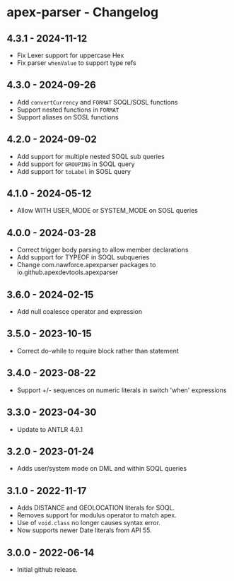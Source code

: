 # apex-parser - Changelog

## 4.3.1 - 2024-11-12

- Fix Lexer support for uppercase Hex
- Fix parser `whenValue` to support type refs

## 4.3.0 - 2024-09-26

- Add `convertCurrency` and `FORMAT` SOQL/SOSL functions
- Support nested functions in `FORMAT`
- Support aliases on SOSL functions

## 4.2.0 - 2024-09-02

- Add support for multiple nested SOQL sub queries
- Add support for `GROUPING` in SOQL query
- Add support for `toLabel` in SOSL query

## 4.1.0 - 2024-05-12

- Allow WITH USER_MODE or SYSTEM_MODE on SOSL queries

## 4.0.0 - 2024-03-28

- Correct trigger body parsing to allow member declarations
- Add support for TYPEOF in SOQL subqueries
- Change com.nawforce.apexparser packages to io.github.apexdevtools.apexparser

## 3.6.0 - 2024-02-15

- Add null coalesce operator and expression

## 3.5.0 - 2023-10-15

- Correct do-while to require block rather than statement

## 3.4.0 - 2023-08-22

- Support +/- sequences on numeric literals in switch 'when' expressions

## 3.3.0 - 2023-04-30

- Update to ANTLR 4.9.1

## 3.2.0 - 2023-01-24

- Adds user/system mode on DML and within SOQL queries

## 3.1.0 - 2022-11-17

- Adds DISTANCE and GEOLOCATION literals for SOQL.
- Removes support for modulus operator to match apex.
- Use of `void.class` no longer causes syntax error.
- Now supports newer Date literals from API 55.

## 3.0.0 - 2022-06-14

- Initial github release.
